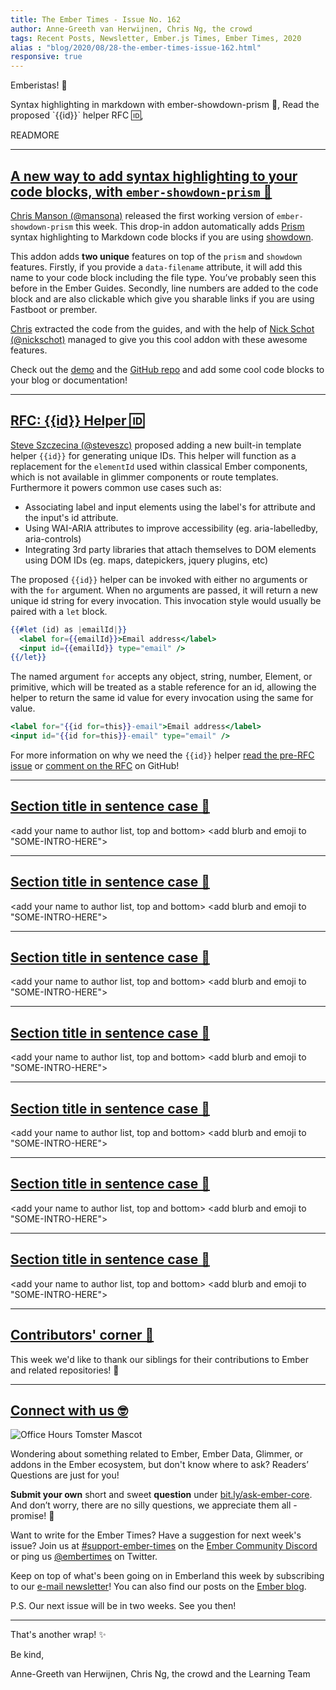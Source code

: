 ```yaml
---
title: The Ember Times - Issue No. 162
author: Anne-Greeth van Herwijnen, Chris Ng, the crowd
tags: Recent Posts, Newsletter, Ember.js Times, Ember Times, 2020
alias : "blog/2020/08/28-the-ember-times-issue-162.html"
responsive: true
---
```


<SAYING-HELLO-IN-YOUR-FAVORITE-LANGUAGE> Emberistas! 🐹
  
<SOME-INTRO-HERE-TO-KEEP-THEM-SUBSCRIBERS-READING>
Syntax highlighting in markdown with ember-showdown-prism 🔦,
Read the proposed `{{id}}` helper RFC 🆔,

READMORE

---

## [A new way to add syntax highlighting to your code blocks, with `ember-showdown-prism` 🔦](https://twitter.com/real_ate/status/1297892167181099010)

[Chris Manson (@mansona)](https://github.com/mansona) released the first working version of `ember-showdown-prism` this week. This drop-in addon automatically adds [Prism](https://prismjs.com/) syntax highlighting to Markdown code blocks if you are using [showdown](https://github.com/showdownjs/showdown). 

This addon adds **two unique** features on top of the `prism`  and `showdown` features. Firstly, if you provide a `data-filename` attribute, it will add this name to your code block including the file type. You’ve probably seen this before in the Ember Guides.  Secondly, line numbers are added to the code block and are also clickable which give you sharable links if you are using Fastboot or prember. 

[Chris](https://github.com/mansona) extracted the code from the guides, and with the help of [Nick Schot (@nickschot)](https://github.com/nickschot) managed to give you this cool addon with these awesome features.

Check out the [demo](https://ember-showdown-prism.netlify.app) and the [GitHub repo](https://github.com/empress/ember-showdown-prism) and add some cool code blocks to your blog or documentation!

---

## [RFC: {{id}} Helper 🆔](https://github.com/emberjs/rfcs/pull/659)

[Steve Szczecina (@steveszc)](https://github.com/steveszc) proposed adding a new built-in template helper `{{id}}` for generating unique IDs. This helper will function as a replacement for the `elementId` used within classical Ember components, which is not available in glimmer components or route templates. Furthermore it powers common use cases such as:

- Associating label and input elements using the label's for attribute and the input's id attribute.
- Using WAI-ARIA attributes to improve accessibility (eg. aria-labelledby, aria-controls)
- Integrating 3rd party libraries that attach themselves to DOM elements using DOM IDs (eg. maps, datepickers, jquery plugins, etc)

The proposed `{{id}}` helper can be invoked with either no arguments or with the `for` argument. When no arguments are passed, it will return a new unique id string for every invocation. This invocation style would usually be paired with a `let` block.

```hbs
{{#let (id) as |emailId|}}
  <label for={{emailId}}>Email address</label>
  <input id={{emailId}} type="email" />
{{/let}}
```

<!--alex ignore savage-->
The named argument `for` accepts any object, string, number, Element, or primitive, which will be treated as a stable reference for an id, allowing the helper to return the same id value for every invocation using the same for value.

```hbs
<label for="{{id for=this}}-email">Email address</label>
<input id="{{id for=this}}-email" type="email" />
```

For more information on why we need the `{{id}}` helper [read the pre-RFC issue](https://github.com/emberjs/rfcs/issues/612) or [comment on the RFC](https://github.com/emberjs/rfcs/pull/659) on GitHub!

---

## [Section title in sentence case 🐹](section-url)

<change section title emoji>
<consider adding some bold to your paragraph>
<please include link to external article/repo/etc in paragraph / body text, not just header title above>

<add your name to author list, top and bottom>
<add blurb and emoji to "SOME-INTRO-HERE">

---

## [Section title in sentence case 🐹](section-url)

<change section title emoji>
<consider adding some bold to your paragraph>
<please include link to external article/repo/etc in paragraph / body text, not just header title above>

<add your name to author list, top and bottom>
<add blurb and emoji to "SOME-INTRO-HERE">

---

## [Section title in sentence case 🐹](section-url)

<change section title emoji>
<consider adding some bold to your paragraph>
<please include link to external article/repo/etc in paragraph / body text, not just header title above>

<add your name to author list, top and bottom>
<add blurb and emoji to "SOME-INTRO-HERE">

---

## [Section title in sentence case 🐹](section-url)

<change section title emoji>
<consider adding some bold to your paragraph>
<please include link to external article/repo/etc in paragraph / body text, not just header title above>

<add your name to author list, top and bottom>
<add blurb and emoji to "SOME-INTRO-HERE">

---

## [Section title in sentence case 🐹](section-url)

<change section title emoji>
<consider adding some bold to your paragraph>
<please include link to external article/repo/etc in paragraph / body text, not just header title above>

<add your name to author list, top and bottom>
<add blurb and emoji to "SOME-INTRO-HERE">

---

## [Section title in sentence case 🐹](section-url)

<change section title emoji>
<consider adding some bold to your paragraph>
<please include link to external article/repo/etc in paragraph / body text, not just header title above>

<add your name to author list, top and bottom>
<add blurb and emoji to "SOME-INTRO-HERE">

---

## [Section title in sentence case 🐹](section-url)

<change section title emoji>
<consider adding some bold to your paragraph>
<please include link to external article/repo/etc in paragraph / body text, not just header title above>

<add your name to author list, top and bottom>
<add blurb and emoji to "SOME-INTRO-HERE">

---

## [Contributors' corner 👏](https://guides.emberjs.com/release/contributing/repositories/)

<p>This week we'd like to thank our siblings for their contributions to Ember and related repositories! 💖</p>

---

## [Connect with us 🤓](https://docs.google.com/forms/d/e/1FAIpQLScqu7Lw_9cIkRtAiXKitgkAo4xX_pV1pdCfMJgIr6Py1V-9Og/viewform)

<div class="blog-row">
  <img class="float-right small transparent padded" alt="Office Hours Tomster Mascot" title="Readers' Questions" src="/images/tomsters/officehours.png" />

  <p>Wondering about something related to Ember, Ember Data, Glimmer, or addons in the Ember ecosystem, but don't know where to ask? Readers’ Questions are just for you!</p>

  <p><strong>Submit your own</strong> short and sweet <strong>question</strong> under <a href="https://bit.ly/ask-ember-core" target="rq">bit.ly/ask-ember-core</a>. And don’t worry, there are no silly questions, we appreciate them all - promise! 🤞</p>

  <p>Want to write for the Ember Times? Have a suggestion for next week's issue? Join us at <a href="https://discordapp.com/channels/480462759797063690/485450546887786506">#support-ember-times</a> on the <a href="https://discordapp.com/invite/zT3asNS">Ember Community Discord</a> or ping us <a href="https://twitter.com/embertimes">@embertimes</a> on Twitter.</p>

  <p>Keep on top of what's been going on in Emberland this week by subscribing to our <a href="https://the-emberjs-times.ongoodbits.com/">e-mail newsletter</a>! You can also find our posts on the <a href="https://emberjs.com/blog/tags/newsletter.html">Ember blog</a>.</p>
  
  <p>P.S. Our next issue will be in two weeks. See you then!</p>
</div>

---

That's another wrap! ✨

Be kind,

Anne-Greeth van Herwijnen, Chris Ng, the crowd and the Learning Team
